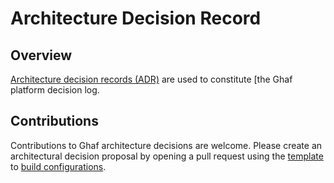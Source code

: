 # Architecture Decision Record

## Overview

[Architecture decision records (ADR)](https://adr.github.io) are used to constitute [the Ghaf platform decision log.

## Contributions

Contributions to Ghaf architecture decisions are welcome. Please create an architectural decision proposal by opening a pull request using the [template](https://github.com/tiiuae/build-configurations/blob/main/adr/template.md) to [build configurations](https://github.com/tiiuae/build-configurations).
